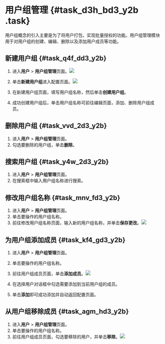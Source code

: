 # 用户组管理 {#task_d3h_bd3_y2b .task}

用户组概念的引入主要是为了将用户打包，实现批量授权的功能。用户组管理模块用于对用户组的创建、编辑、删除以及添加用户成员等功能。

## 新建用户组 {#task_q4f_dd3_y2b}

1.  进入**用户** \> **用户组管理**页面。![](http://static-aliyun-doc.oss-cn-hangzhou.aliyuncs.com/assets/img/18775/153662999110326_zh-CN.jpg)

 
2.  单击**新建用户组**进入配置页面。![](http://static-aliyun-doc.oss-cn-hangzhou.aliyuncs.com/assets/img/18775/153662999110327_zh-CN.jpg)

 
3.  在新建用户组页面，填写用户组名称，然后单击**创建用户组**。 
4.  成功创建用户组后，单击用户组名称可前往编辑页面，添加、删除用户组成员。 

## 删除用户组 {#task_vvd_2d3_y2b}

1.  进入**用户** \> **用户组管理**页面。 
2.  勾选要删除的用户组，单击**删除**。 

## 搜索用户组 {#task_y4w_2d3_y2b}

1.  进入**用户** \> **用户组管理**页面。 
2.  在搜索框中输入用户组名称进行搜索。 

## 修改用户组名称 {#task_mnv_fd3_y2b}

1.  进入**用户** \> **用户组管理**页面。 
2.  单击要操作的用户组名称。 
3.   前往修改用户组名称页面，输入新的用户组名称，并单击**保存更改**。![](http://static-aliyun-doc.oss-cn-hangzhou.aliyuncs.com/assets/img/18775/153662999110330_zh-CN.jpg)

 

## 为用户组添加成员 {#task_kf4_gd3_y2b}

1.  进入**用户** \> **用户组管理**页面。 
2.  单击要操作的用户组名称。 
3.  前往用户组成员页面，单击**添加成员**。![](http://static-aliyun-doc.oss-cn-hangzhou.aliyuncs.com/assets/img/18775/153662999110331_zh-CN.jpg)

 
4.  在选择用户对话框中勾选需要添加到当前用户组的成员。 
5.  单击**添加**即可成功添加并自动返回配置页面。 

## 从用户组移除成员 {#task_agm_hd3_y2b}

1.  进入**用户** \> **用户组管理**页面。 
2.  单击要操作的用户组名称。 
3.   前往用户组成员页面，勾选要移除的用户，并单击**移除**。![](http://static-aliyun-doc.oss-cn-hangzhou.aliyuncs.com/assets/img/18775/153662999110333_zh-CN.jpg)

 

